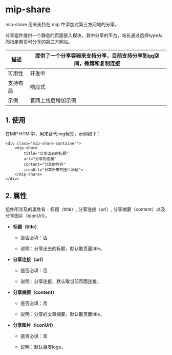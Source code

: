 # mip-share

mip-share 用来支持在 mip 中添加对第三方网站的分享。

分享组件提供一个静态的页面嵌入模块，其中分享的平台，站长通过选择type从而指定网页可分享的第三方网站。

描述|提供了一个分享容器来支持分享，目前支持分享到qq空间，微博和复制连接
----|----
可用性|开发中
支持布局| 响应式
示例|官网上线后增加示例

## 1. 使用

在MIP HTMl中，用来替代img标签，示例如下：

```
<div class="mip-share-container">
    <mip-share 
        title="分享出去的标题" 
        url="分享的连接" 
        content="分享的内容" 
        iconUrl="分享所带的图片地址">
    </mip-share>
</div>
```
## 2. 属性

组件所涉及的属性有：标题（title）, 分享连接（url）, 分享摘要（content）以及分享图片（iconUrl）。

- **标题（title）**

    - 是否必填：否

    - 说明：分享出去的标题，默认取页面title。

- **分享连接（url）**

    - 是否必填：否

    - 说明：分享连接，默认取当前页面连接。

- **分享摘要（content）**

    - 是否必填：否

    - 说明：分享的文章摘要，默认取页面title。

- **分享图片（iconUrl）**

    - 是否必填：否

    - 说明：默认百度logo。
